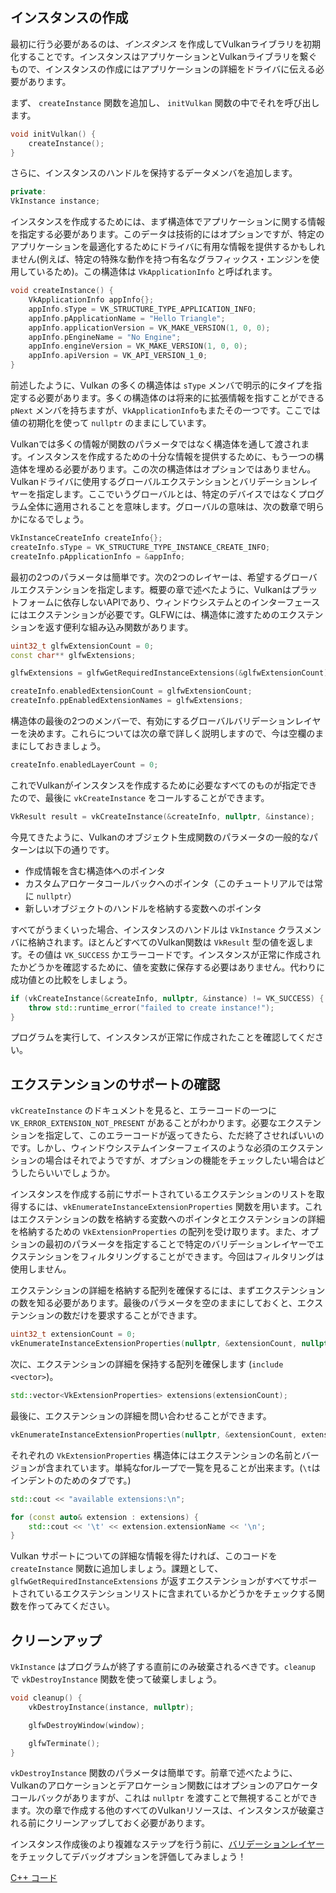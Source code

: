 ## インスタンスの作成

最初に行う必要があるのは、*インスタンス* を作成してVulkanライブラリを初期化することです。インスタンスはアプリケーションとVulkanライブラリを繋ぐもので、インスタンスの作成にはアプリケーションの詳細をドライバに伝える必要があります。

まず、 `createInstance` 関数を追加し、 `initVulkan` 関数の中でそれを呼び出します。

```c++
void initVulkan() {
    createInstance();
}
```

さらに、インスタンスのハンドルを保持するデータメンバを追加します。

```c++
private:
VkInstance instance;
```

インスタンスを作成するためには、まず構造体でアプリケーションに関する情報を指定する必要があります。このデータは技術的にはオプションですが、特定のアプリケーションを最適化するためにドライバに有用な情報を提供するかもしれません(例えば、特定の特殊な動作を持つ有名なグラフィックス・エンジンを使用しているため)。この構造体は `VkApplicationInfo` と呼ばれます。

```c++
void createInstance() {
    VkApplicationInfo appInfo{};
    appInfo.sType = VK_STRUCTURE_TYPE_APPLICATION_INFO;
    appInfo.pApplicationName = "Hello Triangle";
    appInfo.applicationVersion = VK_MAKE_VERSION(1, 0, 0);
    appInfo.pEngineName = "No Engine";
    appInfo.engineVersion = VK_MAKE_VERSION(1, 0, 0);
    appInfo.apiVersion = VK_API_VERSION_1_0;
}
```

前述したように、Vulkan の多くの構造体は `sType` メンバで明示的にタイプを指定する必要があります。多くの構造体のは将来的に拡張情報を指すことができる `pNext` メンバを持ちますが、`VkApplicationInfo`もまたその一つです。ここでは値の初期化を使って `nullptr` のままにしています。

Vulkanでは多くの情報が関数のパラメータではなく構造体を通して渡されます。インスタンスを作成するための十分な情報を提供するために、もう一つの構造体を埋める必要があります。この次の構造体はオプションではありません。Vulkanドライバに使用するグローバルエクステンションとバリデーションレイヤーを指定します。ここでいうグローバルとは、特定のデバイスではなくプログラム全体に適用されることを意味します。グローバルの意味は、次の数章で明らかになるでしょう。

```c++
VkInstanceCreateInfo createInfo{};
createInfo.sType = VK_STRUCTURE_TYPE_INSTANCE_CREATE_INFO;
createInfo.pApplicationInfo = &appInfo;
```

最初の2つのパラメータは簡単です。次の2つのレイヤーは、希望するグローバルエクステンションを指定します。概要の章で述べたように、Vulkanはプラットフォームに依存しないAPIであり、ウィンドウシステムとのインターフェースにはエクステンションが必要です。GLFWには、構造体に渡すためのエクステンションを返す便利な組み込み関数があります。

```c++
uint32_t glfwExtensionCount = 0;
const char** glfwExtensions;

glfwExtensions = glfwGetRequiredInstanceExtensions(&glfwExtensionCount);

createInfo.enabledExtensionCount = glfwExtensionCount;
createInfo.ppEnabledExtensionNames = glfwExtensions;
```

構造体の最後の2つのメンバーで、有効にするグローバルバリデーションレイヤーを決めます。これらについては次の章で詳しく説明しますので、今は空欄のままにしておきましょう。

```c++
createInfo.enabledLayerCount = 0;
```

これでVulkanがインスタンスを作成するために必要なすべてのものが指定できたので、最後に `vkCreateInstance` をコールすることができます。

```c++
VkResult result = vkCreateInstance(&createInfo, nullptr, &instance);
```

今見てきたように、Vulkanのオブジェクト生成関数のパラメータの一般的なパターンは以下の通りです。

* 作成情報を含む構造体へのポインタ
* カスタムアロケータコールバックへのポインタ（このチュートリアルでは常に `nullptr`）
* 新しいオブジェクトのハンドルを格納する変数へのポインタ

すべてがうまくいった場合、インスタンスのハンドルは `VkInstance` クラスメンバに格納されます。ほとんどすべてのVulkan関数は `VkResult` 型の値を返します。その値は `VK_SUCCESS` かエラーコードです。インスタンスが正常に作成されたかどうかを確認するために、値を変数に保存する必要はありません。代わりに成功値との比較をしましょう。

```c++
if (vkCreateInstance(&createInfo, nullptr, &instance) != VK_SUCCESS) {
    throw std::runtime_error("failed to create instance!");
}
```

プログラムを実行して、インスタンスが正常に作成されたことを確認してください。

## エクステンションのサポートの確認

`vkCreateInstance` のドキュメントを見ると、エラーコードの一つに `VK_ERROR_EXTENSION_NOT_PRESENT` があることがわかります。必要なエクステンションを指定して、このエラーコードが返ってきたら、ただ終了させればいいのです。しかし、ウィンドウシステムインターフェイスのような必須のエクステンションの場合はそれでようですが、オプションの機能をチェックしたい場合はどうしたらいいでしょうか。


インスタンスを作成する前にサポートされているエクステンションのリストを取得するには、`vkEnumerateInstanceExtensionProperties` 関数を用います。これはエクステンションの数を格納する変数へのポインタとエクステンションの詳細を格納するための `VkExtensionProperties` の配列を受け取ります。また、オプションの最初のパラメータを指定することで特定のバリデーションレイヤーでエクステンションをフィルタリングすることができます。今回はフィルタリングは使用しません。

エクステンションの詳細を格納する配列を確保するには、まずエクステンションの数を知る必要があります。最後のパラメータを空のままにしておくと、エクステンションの数だけを要求することができます。

```c++
uint32_t extensionCount = 0;
vkEnumerateInstanceExtensionProperties(nullptr, &extensionCount, nullptr);
```

次に、エクステンションの詳細を保持する配列を確保します (`include <vector>`)。

```c++
std::vector<VkExtensionProperties> extensions(extensionCount);
```

最後に、エクステンションの詳細を問い合わせることができます。

```c++
vkEnumerateInstanceExtensionProperties(nullptr, &extensionCount, extensions.data());
```

それぞれの `VkExtensionProperties` 構造体にはエクステンションの名前とバージョンが含まれています。単純なforループで一覧を見ることが出来ます。(`\t`はインデントのためのタブです。)

```c++
std::cout << "available extensions:\n";

for (const auto& extension : extensions) {
    std::cout << '\t' << extension.extensionName << '\n';
}
```

Vulkan サポートについての詳細な情報を得たければ、このコードを `createInstance` 関数に追加しましょう。課題として、`glfwGetRequiredInstanceExtensions` が返すエクステンションがすべてサポートされているエクステンションリストに含まれているかどうかをチェックする関数を作ってみてください。

## クリーンアップ

`VkInstance` はプログラムが終了する直前にのみ破棄されるべきです。`cleanup` で `vkDestroyInstance` 関数を使って破棄しましょう。

```c++
void cleanup() {
    vkDestroyInstance(instance, nullptr);

    glfwDestroyWindow(window);

    glfwTerminate();
}
```

`vkDestroyInstance` 関数のパラメータは簡単です。前章で述べたように、Vulkanのアロケーションとデアロケーション関数にはオプションのアロケータコールバックがありますが、これは `nullptr` を渡すことで無視することができます。次の章で作成する他のすべてのVulkanリソースは、インスタンスが破棄される前にクリーンアップしておく必要があります。

インスタンス作成後のより複雑なステップを行う前に、[バリデーションレイヤー](!ja/三角形を描く/セットアップ/バリデーションレイヤー)をチェックしてデバッグオプションを評価してみましょう！

[C++ コード](/code/01_instance_creation.cpp)
